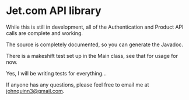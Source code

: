 # Jet.com API library

While this is still in development, all of the Authentication and Product API calls are complete and working.

The source is completely documented, so you can generate the Javadoc.

There is a makeshift test set up in the Main class, see that for usage for now.  

Yes, I will be writing tests for everything...

If anyone has any questions, please feel free to email me at johnquinn3@gmail.com.

